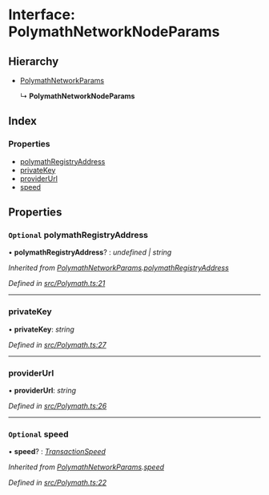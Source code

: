 # Interface: PolymathNetworkNodeParams

## Hierarchy

- [PolymathNetworkParams](_polymath_.polymathnetworkparams.md)

  ↳ **PolymathNetworkNodeParams**

## Index

### Properties

- [polymathRegistryAddress](_polymath_.polymathnetworknodeparams.md#optional-polymathregistryaddress)
- [privateKey](_polymath_.polymathnetworknodeparams.md#privatekey)
- [providerUrl](_polymath_.polymathnetworknodeparams.md#providerurl)
- [speed](_polymath_.polymathnetworknodeparams.md#optional-speed)

## Properties

### `Optional` polymathRegistryAddress

• **polymathRegistryAddress**? : _undefined | string_

_Inherited from [PolymathNetworkParams](_polymath_.polymathnetworkparams.md).[polymathRegistryAddress](_polymath_.polymathnetworkparams.md#optional-polymathregistryaddress)_

_Defined in [src/Polymath.ts:21](https://github.com/PolymathNetwork/polymath-sdk/blob/d34930f/src/Polymath.ts#L21)_

---

### privateKey

• **privateKey**: _string_

_Defined in [src/Polymath.ts:27](https://github.com/PolymathNetwork/polymath-sdk/blob/d34930f/src/Polymath.ts#L27)_

---

### providerUrl

• **providerUrl**: _string_

_Defined in [src/Polymath.ts:26](https://github.com/PolymathNetwork/polymath-sdk/blob/d34930f/src/Polymath.ts#L26)_

---

### `Optional` speed

• **speed**? : _[TransactionSpeed](../enums/_types_index_.transactionspeed.md)_

_Inherited from [PolymathNetworkParams](_polymath_.polymathnetworkparams.md).[speed](_polymath_.polymathnetworkparams.md#optional-speed)_

_Defined in [src/Polymath.ts:22](https://github.com/PolymathNetwork/polymath-sdk/blob/d34930f/src/Polymath.ts#L22)_
